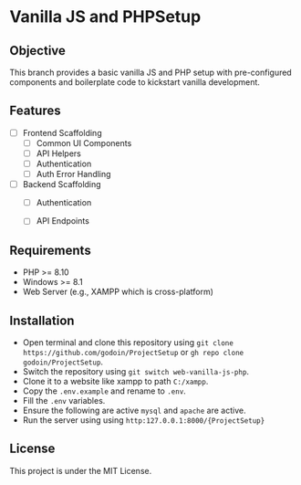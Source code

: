 # Vanilla JS and PHPSetup

## Objective

This branch provides a basic vanilla JS and PHP setup with pre-configured components and boilerplate code to kickstart vanilla development.

## Features
- [ ] Frontend Scaffolding
    - [ ] Common UI Components
    - [ ] API Helpers
    - [ ] Authentication
    - [ ] Auth Error Handling
- [ ] Backend Scaffolding
    - [ ] Authentication
    - [ ] API Endpoints


## Requirements

-   PHP >= 8.10
-   Windows >= 8.1
-   Web Server (e.g., XAMPP which is cross-platform)

## Installation

-   Open terminal and clone this repository using `git clone https://github.com/godoin/ProjectSetup` or `gh repo clone godoin/ProjectSetup`.
-   Switch the repository using `git switch web-vanilla-js-php`.
-   Clone it to a website like xampp to path `C:/xampp`.
-   Copy the `.env.example` and rename to `.env`.
-   Fill the `.env` variables.
-   Ensure the following are active `mysql` and `apache` are active.
-   Run the server using using `http:127.0.0.1:8000/{ProjectSetup}`

## License

This project is under the MIT License.
